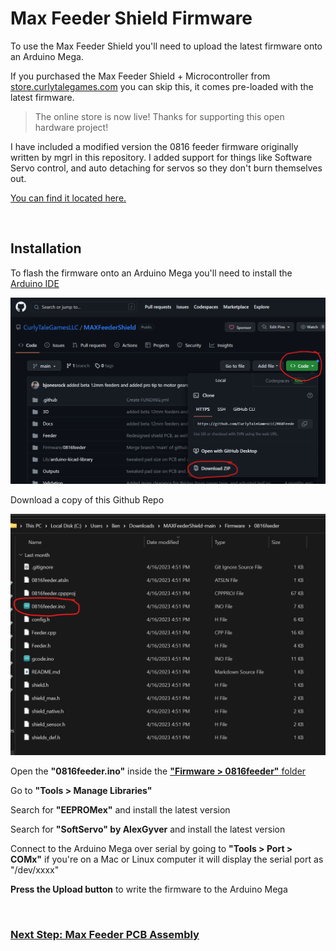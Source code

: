 # Max Feeder Shield Firmware

To use the Max Feeder Shield you'll need to upload the latest firmware onto an Arduino Mega. 

If you purchased the Max Feeder Shield + Microcontroller from [store.curlytalegames.com](https://store.curlytalegames.com/pages/max-feeders) you can skip this, it comes pre-loaded with the latest firmware. 
> The online store is now live! Thanks for supporting this open hardware project!

I have included a modified version the 0816 feeder firmware originally written by mgrl in this repository. I added support for things like Software Servo control, and auto detaching for servos so they don't burn themselves out.

[You can find it located here.](/Firmware/0816feeder/)

<br/>

## Installation

To flash the firmware onto an Arduino Mega you'll need to install the [Arduino IDE](https://www.arduino.cc/en/software)

![Download Files](/Docs/download-repo.png)

Download a copy of this Github Repo

![Open Arduino Firmware](/Docs/open-firmware.png)

Open the **"0816feeder.ino"** inside the [**"Firmware > 0816feeder"** folder](/Firmware/0816feeder/)

Go to **"Tools > Manage Libraries"**

Search for **"EEPROMex"** and install the latest version

Search for **"SoftServo" by AlexGyver** and install the latest version

Connect to the Arduino Mega over serial by going to **"Tools > Port > COMx"** if you're on a Mac or Linux computer it will display the serial port as "/dev/xxxx"

**Press the Upload button** to write the firmware to the Arduino Mega

<br/>

### [Next Step: Max Feeder PCB Assembly](pcb.md)


